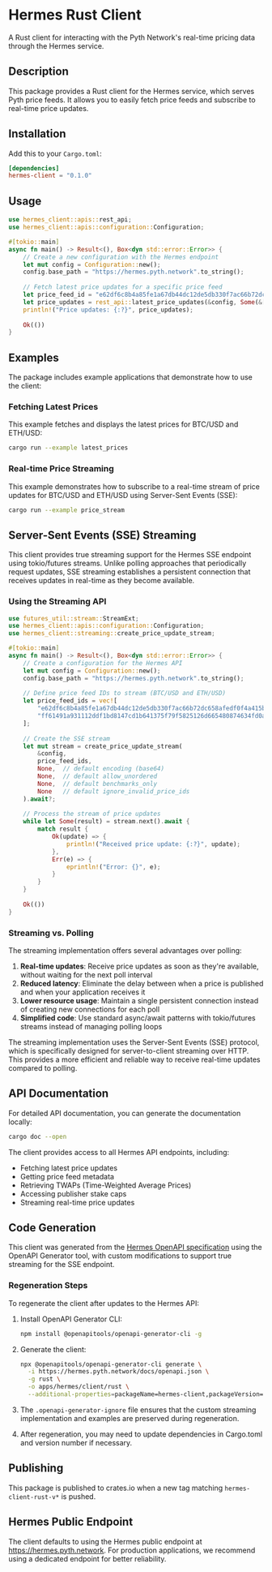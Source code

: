 # Hermes Rust Client

A Rust client for interacting with the Pyth Network's real-time pricing data through the Hermes service.

## Description

This package provides a Rust client for the Hermes service, which serves Pyth price feeds. It allows you to easily fetch price feeds and subscribe to real-time price updates.

## Installation

Add this to your `Cargo.toml`:

```toml
[dependencies]
hermes-client = "0.1.0"
```

## Usage

```rust
use hermes_client::apis::rest_api;
use hermes_client::apis::configuration::Configuration;

#[tokio::main]
async fn main() -> Result<(), Box<dyn std::error::Error>> {
    // Create a new configuration with the Hermes endpoint
    let mut config = Configuration::new();
    config.base_path = "https://hermes.pyth.network".to_string();
    
    // Fetch latest price updates for a specific price feed
    let price_feed_id = "e62df6c8b4a85fe1a67db44dc12de5db330f7ac66b72dc658afedf0f4a415b43";
    let price_updates = rest_api::latest_price_updates(&config, Some(&[price_feed_id]), None, None).await?;
    println!("Price updates: {:?}", price_updates);
    
    Ok(())
}
```

## Examples

The package includes example applications that demonstrate how to use the client:

### Fetching Latest Prices

This example fetches and displays the latest prices for BTC/USD and ETH/USD:

```bash
cargo run --example latest_prices
```

### Real-time Price Streaming

This example demonstrates how to subscribe to a real-time stream of price updates for BTC/USD and ETH/USD using Server-Sent Events (SSE):

```bash
cargo run --example price_stream
```

## Server-Sent Events (SSE) Streaming

This client provides true streaming support for the Hermes SSE endpoint using tokio/futures streams. Unlike polling approaches that periodically request updates, SSE streaming establishes a persistent connection that receives updates in real-time as they become available.

### Using the Streaming API

```rust
use futures_util::stream::StreamExt;
use hermes_client::apis::configuration::Configuration;
use hermes_client::streaming::create_price_update_stream;

#[tokio::main]
async fn main() -> Result<(), Box<dyn std::error::Error>> {
    // Create a configuration for the Hermes API
    let mut config = Configuration::new();
    config.base_path = "https://hermes.pyth.network".to_string();
    
    // Define price feed IDs to stream (BTC/USD and ETH/USD)
    let price_feed_ids = vec![
        "e62df6c8b4a85fe1a67db44dc12de5db330f7ac66b72dc658afedf0f4a415b43".to_string(),
        "ff61491a931112ddf1bd8147cd1b641375f79f5825126d665480874634fd0ace".to_string()
    ];
    
    // Create the SSE stream
    let mut stream = create_price_update_stream(
        &config,
        price_feed_ids,
        None,  // default encoding (base64)
        None,  // default allow_unordered
        None,  // default benchmarks_only
        None   // default ignore_invalid_price_ids
    ).await?;
    
    // Process the stream of price updates
    while let Some(result) = stream.next().await {
        match result {
            Ok(update) => {
                println!("Received price update: {:?}", update);
            },
            Err(e) => {
                eprintln!("Error: {}", e);
            }
        }
    }
    
    Ok(())
}
```

### Streaming vs. Polling

The streaming implementation offers several advantages over polling:

1. **Real-time updates**: Receive price updates as soon as they're available, without waiting for the next poll interval
2. **Reduced latency**: Eliminate the delay between when a price is published and when your application receives it
3. **Lower resource usage**: Maintain a single persistent connection instead of creating new connections for each poll
4. **Simplified code**: Use standard async/await patterns with tokio/futures streams instead of managing polling loops

The streaming implementation uses the Server-Sent Events (SSE) protocol, which is specifically designed for server-to-client streaming over HTTP. This provides a more efficient and reliable way to receive real-time updates compared to polling.

## API Documentation

For detailed API documentation, you can generate the documentation locally:

```bash
cargo doc --open
```

The client provides access to all Hermes API endpoints, including:

- Fetching latest price updates
- Getting price feed metadata
- Retrieving TWAPs (Time-Weighted Average Prices)
- Accessing publisher stake caps
- Streaming real-time price updates

## Code Generation

This client was generated from the [Hermes OpenAPI specification](https://hermes.pyth.network/docs/openapi.json) using the OpenAPI Generator tool, with custom modifications to support true streaming for the SSE endpoint.

### Regeneration Steps

To regenerate the client after updates to the Hermes API:

1. Install OpenAPI Generator CLI:
   ```bash
   npm install @openapitools/openapi-generator-cli -g
   ```

2. Generate the client:
   ```bash
   npx @openapitools/openapi-generator-cli generate \
     -i https://hermes.pyth.network/docs/openapi.json \
     -g rust \
     -o apps/hermes/client/rust \
     --additional-properties=packageName=hermes-client,packageVersion=0.1.0
   ```

3. The `.openapi-generator-ignore` file ensures that the custom streaming implementation and examples are preserved during regeneration.

4. After regeneration, you may need to update dependencies in Cargo.toml and version number if necessary.

## Publishing

This package is published to crates.io when a new tag matching `hermes-client-rust-v*` is pushed.

## Hermes Public Endpoint

The client defaults to using the Hermes public endpoint at https://hermes.pyth.network. For production applications, we recommend using a dedicated endpoint for better reliability.
